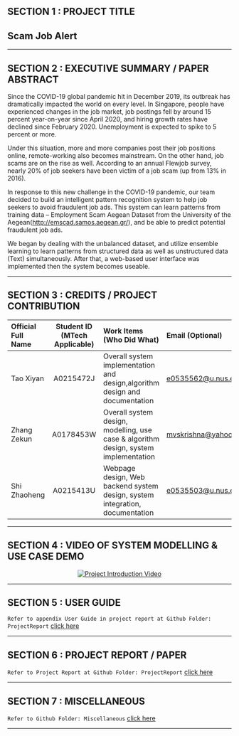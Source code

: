 ## SECTION 1 : PROJECT TITLE
## Scam Job Alert

---

## SECTION 2 : EXECUTIVE SUMMARY / PAPER ABSTRACT

Since the COVID-19 global pandemic hit in December 2019, its outbreak has dramatically impacted the world on every level. In Singapore, people have experienced changes in the job market, job postings fell by around 15 percent year-on-year since April 2020, and hiring growth rates have declined since February 2020. Unemployment is expected to spike to 5 percent or more. 

Under this situation, more and more companies post their job positions online, remote-working also becomes mainstream. On the other hand, job scams are on the rise as well. According to an annual Flewjob survey, nearly 20% of job seekers have been victim of a job scam (up from 13% in 2016).

In response to this new challenge in the COVID-19 pandemic, our team decided to build an intelligent pattern recognition system to help job seekers to avoid fraudulent job ads. This system can learn patterns from training data – Employment Scam Aegean Dataset from the University of the Aegean(http://emscad.samos.aegean.gr/), and be able to predict potential fraudulent job ads.

We began by dealing with the unbalanced dataset, and utilize ensemble learning to learn patterns from structured data as well as unstructured data (Text) simultaneously. After that, a web-based user interface was implemented then the system becomes useable.  

---

## SECTION 3 : CREDITS / PROJECT CONTRIBUTION

| Official Full Name  | Student ID (MTech Applicable)  | Work Items (Who Did What) | Email (Optional) |
| :------------ |:---------------:| :-----| :-----|
| Tao Xiyan | A0215472J |Overall system implementation and design,algorithm design and documentation | e0535562@u.nus.edu |
| Zhang Zekun | A0178453W |Overall system design, modelling, use case & algorithm design, system implementation | mvskrishna@yahoo.com |
| Shi Zhaoheng  | A0215413U |Webpage design, Web backend system design, system integration, documentation | e0535503@u.nus.edu.com |

---

## SECTION 4 : VIDEO OF SYSTEM MODELLING & USE CASE DEMO
<div align="center">
  <a href="https://onedrive.live.com/?authkey=%21AGDVYhEyA7PahL4&cid=16C7FE8BA834E5DC&id=16C7FE8BA834E5DC%21909&parId=16C7FE8BA834E5DC%21804&o=OneUp">
    <img src="https://onedrive.gimhoy.com/1drv/aHR0cHM6Ly8xZHJ2Lm1zL3UvcyFBbXl4Tk9MYy1PU2FqSEJaNFlHMEJneHhnbWRW.jpg" alt="Project Introduction Video">
  </a>
</div>

---

## SECTION 5 : USER GUIDE

`Refer to appendix User Guide in project report at Github Folder: ProjectReport` <a href="https://github.com/2020-IRS-G12/FraudulentJobClassifier/blob/main/ProjectReport/User%20Guide.pdf">click here</a>

---

## SECTION 6 : PROJECT REPORT / PAPER

`Refer to Project Report at Github Folder: ProjectReport` <a href="ProjectReport/IS Graduate Cert Pattern Recognition Systems Project Report - Group 24 - TaoXiyan ZhangZekun ShiZhaoheng.pdf">click here</a>

---

## SECTION 7 : MISCELLANEOUS

`Refer to Github Folder: Miscellaneous` <a href="https://github.com/hedink/Test/blob/main/ProjectReport/Project%20Report.docx">click here</a>

---

